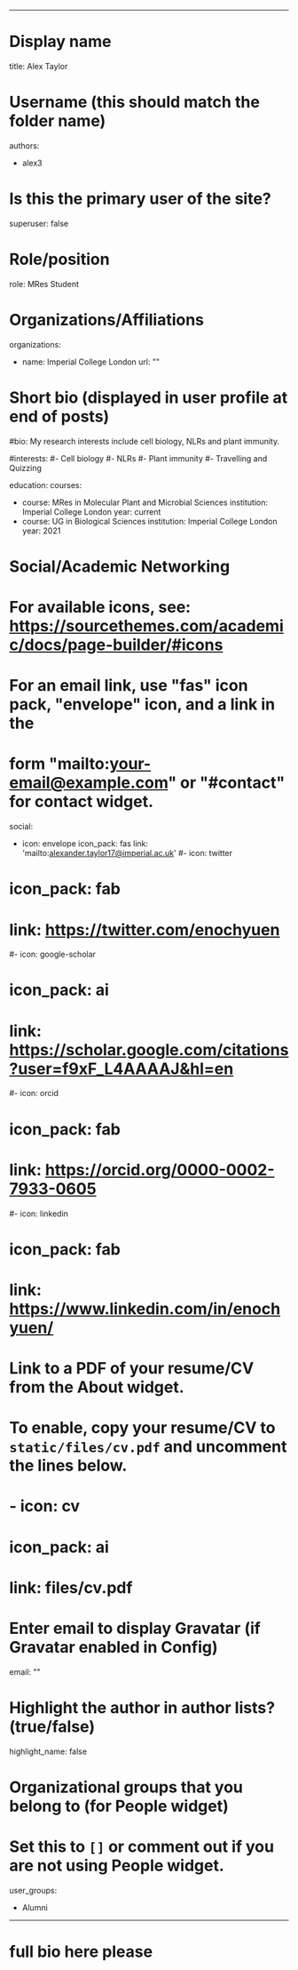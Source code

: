 
---
# Display name
title: Alex Taylor


# Username (this should match the folder name)
authors:
- alex3

# Is this the primary user of the site?
superuser: false

# Role/position
role: MRes Student

# Organizations/Affiliations
organizations:
- name: Imperial College London
  url: ""

# Short bio (displayed in user profile at end of posts)
#bio: My research interests include cell biology, NLRs and plant immunity.

#interests:
#- Cell biology
#- NLRs
#- Plant immunity
#- Travelling and Quizzing

education:
  courses:
  - course: MRes in Molecular Plant and Microbial Sciences
    institution: Imperial College London
    year: current
  - course: UG in Biological Sciences
    institution: Imperial College London
    year: 2021


# Social/Academic Networking
# For available icons, see: https://sourcethemes.com/academic/docs/page-builder/#icons
#   For an email link, use "fas" icon pack, "envelope" icon, and a link in the
#   form "mailto:your-email@example.com" or "#contact" for contact widget.
social:
- icon: envelope
  icon_pack: fas
  link: 'mailto:alexander.taylor17@imperial.ac.uk'
#- icon: twitter
 # icon_pack: fab
 # link: https://twitter.com/enochyuen
#- icon: google-scholar
#  icon_pack: ai
#  link: https://scholar.google.com/citations?user=f9xF_L4AAAAJ&hl=en
#- icon: orcid
#  icon_pack: fab
#  link: https://orcid.org/0000-0002-7933-0605
#- icon: linkedin
#  icon_pack: fab
 # link: https://www.linkedin.com/in/enochyuen/

# Link to a PDF of your resume/CV from the About widget.
# To enable, copy your resume/CV to `static/files/cv.pdf` and uncomment the lines below.
# - icon: cv
#   icon_pack: ai
#   link: files/cv.pdf

# Enter email to display Gravatar (if Gravatar enabled in Config)
email: ""

# Highlight the author in author lists? (true/false)
highlight_name: false

# Organizational groups that you belong to (for People widget)
#   Set this to `[]` or comment out if you are not using People widget.
user_groups:
- Alumni
---

# full bio here please
